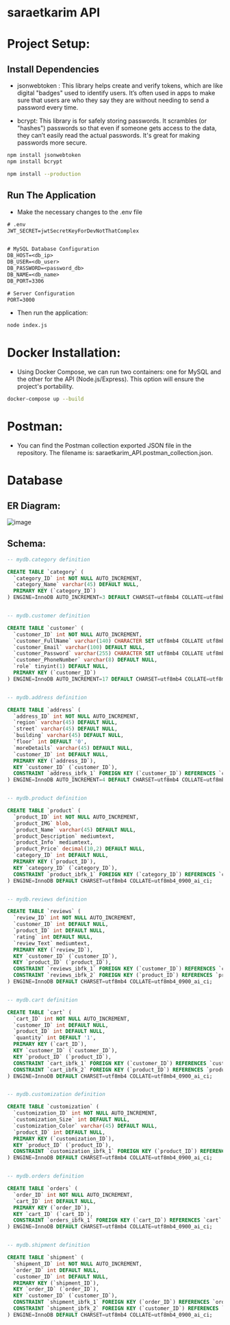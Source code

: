 # saraetkarim API

# Project Setup:

## Install Dependencies
- jsonwebtoken : This library helps create and verify tokens, which are like digital "badges" used to identify users. It’s often used in apps to make sure that users are who they say they are without needing to send a password every time.

- bcrypt: This library is for safely storing passwords. It scrambles (or "hashes") passwords so that even if someone gets access to the data, they can’t easily read the actual passwords. It's great for making passwords more secure.
~~~bash
npm install jsonwebtoken
npm install bcrypt

npm install --production
~~~

## Run The Application
- Make the necessary changes to the .env file
~~~txt
# .env
JWT_SECRET=jwtSecretKeyForDevNotThatComplex


# MySQL Database Configuration
DB_HOST=<db_ip>
DB_USER=<db_user>
DB_PASSWORD=<password_db>
DB_NAME=<db_name>
DB_PORT=3306

# Server Configuration
PORT=3000
~~~
- Then run the application:
~~~bash
node index.js
~~~


# Docker Installation:
- Using Docker Compose, we can run two containers: one for MySQL and the other for the API (Node.js/Express). This option will ensure the project's portability.
~~~bash
docker-compose up --build
~~~


# Postman:
- You can find the Postman collection exported JSON file in the repository. The filename is: saraetkarim_API.postman_collection.json.

# Database
## ER Diagram:
![image](https://github.com/user-attachments/assets/58384da5-703b-40e4-8bbe-6c412a3700d5)

## Schema:
~~~sql
-- mydb.category definition

CREATE TABLE `category` (
  `category_ID` int NOT NULL AUTO_INCREMENT,
  `category_Name` varchar(45) DEFAULT NULL,
  PRIMARY KEY (`category_ID`)
) ENGINE=InnoDB AUTO_INCREMENT=3 DEFAULT CHARSET=utf8mb4 COLLATE=utf8mb4_0900_ai_ci;


-- mydb.customer definition

CREATE TABLE `customer` (
  `customer_ID` int NOT NULL AUTO_INCREMENT,
  `customer_FullName` varchar(140) CHARACTER SET utf8mb4 COLLATE utf8mb4_0900_ai_ci DEFAULT NULL,
  `customer_Email` varchar(100) DEFAULT NULL,
  `customer_Password` varchar(255) CHARACTER SET utf8mb4 COLLATE utf8mb4_0900_ai_ci DEFAULT NULL,
  `customer_PhoneNumber` varchar(8) DEFAULT NULL,
  `role` tinyint(1) DEFAULT NULL,
  PRIMARY KEY (`customer_ID`)
) ENGINE=InnoDB AUTO_INCREMENT=17 DEFAULT CHARSET=utf8mb4 COLLATE=utf8mb4_0900_ai_ci;


-- mydb.address definition

CREATE TABLE `address` (
  `address_ID` int NOT NULL AUTO_INCREMENT,
  `region` varchar(45) DEFAULT NULL,
  `street` varchar(45) DEFAULT NULL,
  `building` varchar(45) DEFAULT NULL,
  `floor` int DEFAULT '0',
  `moreDetails` varchar(45) DEFAULT NULL,
  `customer_ID` int DEFAULT NULL,
  PRIMARY KEY (`address_ID`),
  KEY `customer_ID` (`customer_ID`),
  CONSTRAINT `address_ibfk_1` FOREIGN KEY (`customer_ID`) REFERENCES `customer` (`customer_ID`)
) ENGINE=InnoDB AUTO_INCREMENT=4 DEFAULT CHARSET=utf8mb4 COLLATE=utf8mb4_0900_ai_ci;


-- mydb.product definition

CREATE TABLE `product` (
  `product_ID` int NOT NULL AUTO_INCREMENT,
  `product_IMG` blob,
  `product_Name` varchar(45) DEFAULT NULL,
  `product_Description` mediumtext,
  `product_Info` mediumtext,
  `product_Price` decimal(10,2) DEFAULT NULL,
  `category_ID` int DEFAULT NULL,
  PRIMARY KEY (`product_ID`),
  KEY `category_ID` (`category_ID`),
  CONSTRAINT `product_ibfk_1` FOREIGN KEY (`category_ID`) REFERENCES `category` (`category_ID`)
) ENGINE=InnoDB DEFAULT CHARSET=utf8mb4 COLLATE=utf8mb4_0900_ai_ci;


-- mydb.reviews definition

CREATE TABLE `reviews` (
  `review_ID` int NOT NULL AUTO_INCREMENT,
  `customer_ID` int DEFAULT NULL,
  `product_ID` int DEFAULT NULL,
  `rating` int DEFAULT NULL,
  `review_Text` mediumtext,
  PRIMARY KEY (`review_ID`),
  KEY `customer_ID` (`customer_ID`),
  KEY `product_ID` (`product_ID`),
  CONSTRAINT `reviews_ibfk_1` FOREIGN KEY (`customer_ID`) REFERENCES `customer` (`customer_ID`),
  CONSTRAINT `reviews_ibfk_2` FOREIGN KEY (`product_ID`) REFERENCES `product` (`product_ID`)
) ENGINE=InnoDB DEFAULT CHARSET=utf8mb4 COLLATE=utf8mb4_0900_ai_ci;


-- mydb.cart definition

CREATE TABLE `cart` (
  `cart_ID` int NOT NULL AUTO_INCREMENT,
  `customer_ID` int DEFAULT NULL,
  `product_ID` int DEFAULT NULL,
  `quantity` int DEFAULT '1',
  PRIMARY KEY (`cart_ID`),
  KEY `customer_ID` (`customer_ID`),
  KEY `product_ID` (`product_ID`),
  CONSTRAINT `cart_ibfk_1` FOREIGN KEY (`customer_ID`) REFERENCES `customer` (`customer_ID`),
  CONSTRAINT `cart_ibfk_2` FOREIGN KEY (`product_ID`) REFERENCES `product` (`product_ID`)
) ENGINE=InnoDB DEFAULT CHARSET=utf8mb4 COLLATE=utf8mb4_0900_ai_ci;


-- mydb.customization definition

CREATE TABLE `customization` (
  `customization_ID` int NOT NULL AUTO_INCREMENT,
  `customization_Size` int DEFAULT NULL,
  `customization_Color` varchar(45) DEFAULT NULL,
  `product_ID` int DEFAULT NULL,
  PRIMARY KEY (`customization_ID`),
  KEY `product_ID` (`product_ID`),
  CONSTRAINT `customization_ibfk_1` FOREIGN KEY (`product_ID`) REFERENCES `product` (`product_ID`)
) ENGINE=InnoDB DEFAULT CHARSET=utf8mb4 COLLATE=utf8mb4_0900_ai_ci;


-- mydb.orders definition

CREATE TABLE `orders` (
  `order_ID` int NOT NULL AUTO_INCREMENT,
  `cart_ID` int DEFAULT NULL,
  PRIMARY KEY (`order_ID`),
  KEY `cart_ID` (`cart_ID`),
  CONSTRAINT `orders_ibfk_1` FOREIGN KEY (`cart_ID`) REFERENCES `cart` (`cart_ID`)
) ENGINE=InnoDB DEFAULT CHARSET=utf8mb4 COLLATE=utf8mb4_0900_ai_ci;


-- mydb.shipment definition

CREATE TABLE `shipment` (
  `shipment_ID` int NOT NULL AUTO_INCREMENT,
  `order_ID` int DEFAULT NULL,
  `customer_ID` int DEFAULT NULL,
  PRIMARY KEY (`shipment_ID`),
  KEY `order_ID` (`order_ID`),
  KEY `customer_ID` (`customer_ID`),
  CONSTRAINT `shipment_ibfk_1` FOREIGN KEY (`order_ID`) REFERENCES `orders` (`order_ID`),
  CONSTRAINT `shipment_ibfk_2` FOREIGN KEY (`customer_ID`) REFERENCES `customer` (`customer_ID`)
) ENGINE=InnoDB DEFAULT CHARSET=utf8mb4 COLLATE=utf8mb4_0900_ai_ci;

~~~


